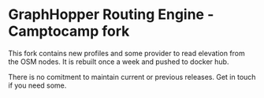 # GraphHopper Routing Engine - Camptocamp fork


This fork contains new profiles and some provider to read elevation from the OSM nodes.
It is rebuilt once a week and pushed to docker hub.

There is no comitment to maintain current or previous releases. Get in touch if you need some.
